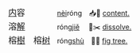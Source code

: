 <big>[内]()容　　　</big>　[nèi]()róng　📥🏡 [content.](https://translate.google.com/?sl=en&tl=zh-CN&text=content)   
<big>溶[解]()　　　</big>　róng[jiě]()　 🧪✂️ [dissolve.](https://translate.google.com/?sl=en&tl=zh-CN&text=dissolve)   
<big>榕[樹]()　榕[树]()</big>　róng[shù]()　🍐🌳 [fig tree.](https://www.google.com/search?q=fig+tree&tbm=isch)   
